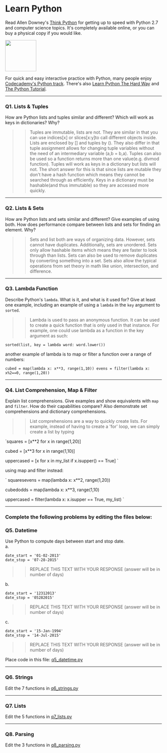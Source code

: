 # Learn Python

Read Allen Downey's [Think Python](http://www.greenteapress.com/thinkpython/) for getting up to speed with Python 2.7 and computer science topics. It's completely available online, or you can buy a physical copy if you would like.

<a href="http://www.greenteapress.com/thinkpython/"><img src="img/think_python.png" style="width: 100px;" target="_blank"></a>

For quick and easy interactive practice with Python, many people enjoy [Codecademy's Python track](http://www.codecademy.com/en/tracks/python). There's also [Learn Python The Hard Way](http://learnpythonthehardway.org/book/) and [The Python Tutorial](https://docs.python.org/2/tutorial/).

---

### Q1. Lists &amp; Tuples

How are Python lists and tuples similar and different? Which will work as keys in dictionaries? Why?

>> Tuples are immutable, lists are not. They are similar in that you can use indices[x] or slices[x:y]to call different objects inside. Lists are enclosed by [] and tuples by (). They also differ in that tuple assignment allows for changing tuple variables without the need of an intermediary variable (a,b = b,a). Tuples can also be used so a function returns more than one value(e.g. divmod function). Tuples will work as keys in a dictionary but lists will not. The short answer for this is that since lists are mutable they don't have a hash function which means they cannot be searched through as efficiently. Keys in a dictionary must be hashable(and thus immutable) so they are accessed more quickly.

---

### Q2. Lists &amp; Sets

How are Python lists and sets similar and different? Give examples of using both. How does performance compare between lists and sets for finding an element. Why?

>> Sets and list both are ways of organizing data. However, sets cannot have duplicates. Additionally, sets are unordered. Sets only allow hashable items which means they are faster to look through than lists. Sets can also be used to remove duplicates by converting something into a set. Sets also allow the typical operations from set theory in math like union, intersection, and difference. 

---

### Q3. Lambda Function

Describe Python's `lambda`. What is it, and what is it used for? Give at least one example, including an example of using a `lambda` in the `key` argument to `sorted`.

>> Lambda is used to pass an anonymous function. It can be used to create a quick function that is only used in that instance. For example, one could use lambda as a function in the key argument as such: 

` sorted(list, key = lambda word: word.lower()) `

another example of lambda is to map or filter a function over a range of numbers:

` cubed = map(lambda x: x**3, range(1,10))
  evens = filter(lambda x: x%2==0, range(1,20))
`

---

### Q4. List Comprehension, Map &amp; Filter

Explain list comprehensions. Give examples and show equivalents with `map` and `filter`. How do their capabilities compare? Also demonstrate set comprehensions and dictionary comprehensions.

>> List comprehensions are a way to quickly create lists. For example, instead of having to create a 'for' loop, we can simply create a list by typing 

`squares = [x**2 for x in range(1,20)]

cubed = [x**3 for x in range(1,10)]

uppercased = [x for x in my_list if x.isupper() == True]
`

using map and filter instead:

`
squaresevens = map(lambda x: x**2, range(1,20))

cubedodds = map(lambda x: x**3, range(1,10)

uppercased = filter(lambda x: x.isupper == True, my_list)
`




---

### Complete the following problems by editing the files below:

### Q5. Datetime
Use Python to compute days between start and stop date.   
a.  

```
date_start = '01-02-2013'    
date_stop = '07-28-2015'
```

>> REPLACE THIS TEXT WITH YOUR RESPONSE (answer will be in number of days)

b.  
```
date_start = '12312013'  
date_stop = '05282015'  
```

>> REPLACE THIS TEXT WITH YOUR RESPONSE (answer will be in number of days)

c.  
```
date_start = '15-Jan-1994'      
date_stop = '14-Jul-2015'  
```

>> REPLACE THIS TEXT WITH YOUR RESPONSE  (answer will be in number of days)

Place code in this file: [q5_datetime.py](python/q5_datetime.py)

---

### Q6. Strings
Edit the 7 functions in [q6_strings.py](python/q6_strings.py)

---

### Q7. Lists
Edit the 5 functions in [q7_lists.py](python/q7_lists.py)

---

### Q8. Parsing
Edit the 3 functions in [q8_parsing.py](python/q8_parsing.py)





